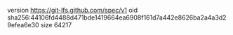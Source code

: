 version https://git-lfs.github.com/spec/v1
oid sha256:44106fd4488d471bde1419664ea6908f161d7a442e8626ba2a4a3d29efea6e30
size 64217
